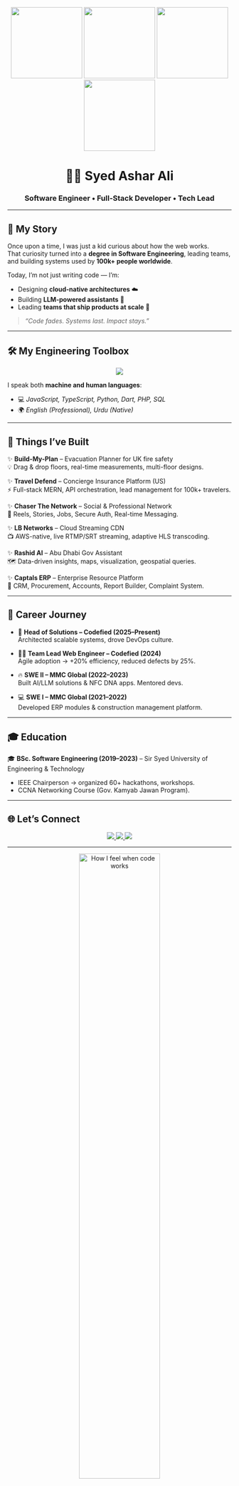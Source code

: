 <!-- Top Banner -->
<!-- 4-GIF Banner Row -->
<p align="center">
  <img src="https://media2.giphy.com/media/v1.Y2lkPTc5MGI3NjExNmtjaXJyOXlpZjdlZXVpd3ZqbDMzOXJveXc2Y2dmbzFsOTFwamNpciZlcD12MV9pbnRlcm5hbF9naWZfYnlfaWQmY3Q9Zw/jBOOXxSJfG8kqMxT11/giphy.gif" height="160px" />
  <img src="https://media2.giphy.com/media/v1.Y2lkPTc5MGI3NjExbjBibnMwbGQ4bGY2MHZmOXNmNm1mMWMwNXJyNzM0OHJ3aGI1c3B5YSZlcD12MV9pbnRlcm5hbF9naWZfYnlfaWQmY3Q9Zw/scZPhLqaVOM1qG4lT9/giphy.gif" height="160px" />
  <img src="https://media3.giphy.com/media/v1.Y2lkPTc5MGI3NjExNzd4ZWl5N2JmMTl6ZjVoajcyMWphOWI2eWp3ZG5sb2x4YnpmM2o1ZyZlcD12MV9pbnRlcm5hbF9naWZfYnlfaWQmY3Q9Zw/bGgsc5mWoryfgKBx1u/giphy.gif" height="160px" />
  <img src="https://media1.giphy.com/media/v1.Y2lkPTc5MGI3NjExaDR5emh3ZzNwMHpxdjFudHdrdzVybzJ6N2xxNzZiNDh4and1aTRtZiZlcD12MV9pbnRlcm5hbF9naWZfYnlfaWQmY3Q9Zw/S8VTGrBPjwo7GnIGiE/giphy.gif" height="160px" />
</p>


<h1 align="center">👨‍💻 Syed Ashar Ali</h1>
<h3 align="center">Software Engineer • Full-Stack Developer • Tech Lead</h3>

---

## 📖 My Story

Once upon a time, I was just a kid curious about how the web works.  
That curiosity turned into a **degree in Software Engineering**, leading teams, and building systems used by **100k+ people worldwide**.  

Today, I’m not just writing code — I’m:  
- Designing **cloud-native architectures** ☁️  
- Building **LLM-powered assistants** 🤖  
- Leading **teams that ship products at scale** 🚀  

> *“Code fades. Systems last. Impact stays.”*

---

## 🛠️ My Engineering Toolbox  

<p align="center">
<img src="https://skillicons.dev/icons?i=js,ts,python,dart,php,react,next,nodejs,laravel,flutter,django,mongodb,postgresql,aws,firebase,kubernetes,nginx,git,github,vite,webpack" />
</p>

I speak both **machine and human languages**:  
- 💻 *JavaScript, TypeScript, Python, Dart, PHP, SQL*  
- 🌍 *English (Professional), Urdu (Native)*  

---

## 🚀 Things I’ve Built

✨ **Build-My-Plan** – Evacuation Planner for UK fire safety  
💡 Drag & drop floors, real-time measurements, multi-floor designs.  

✨ **Travel Defend** – Concierge Insurance Platform (US)  
⚡ Full-stack MERN, API orchestration, lead management for 100k+ travelers.  

✨ **Chaser The Network** – Social & Professional Network  
🔗 Reels, Stories, Jobs, Secure Auth, Real-time Messaging.  

✨ **LB Networks** – Cloud Streaming CDN  
📺 AWS-native, live RTMP/SRT streaming, adaptive HLS transcoding.  

✨ **Rashid AI** – Abu Dhabi Gov Assistant  
🗺️ Data-driven insights, maps, visualization, geospatial queries.  

✨ **Captals ERP** – Enterprise Resource Platform  
🏢 CRM, Procurement, Accounts, Report Builder, Complaint System.  

---

## 💼 Career Journey

- 🚀 **Head of Solutions – Codefied (2025–Present)**  
  Architected scalable systems, drove DevOps culture.  

- 🧑‍💻 **Team Lead Web Engineer – Codefied (2024)**  
  Agile adoption → +20% efficiency, reduced defects by 25%.  

- 🔥 **SWE II – MMC Global (2022–2023)**  
  Built AI/LLM solutions & NFC DNA apps. Mentored devs.  

- 💻 **SWE I – MMC Global (2021–2022)**  
  Developed ERP modules & construction management platform.  

---

## 🎓 Education

🎓 **BSc. Software Engineering (2019–2023)** – Sir Syed University of Engineering & Technology  
- IEEE Chairperson → organized 60+ hackathons, workshops.  
- CCNA Networking Course (Gov. Kamyab Jawan Program).  

---

## 🌐 Let’s Connect

<p align="center">
  <a href="https://linkedin.com/in/asharali99">
    <img src="https://img.shields.io/badge/LinkedIn-asharali99-blue?style=for-the-badge&logo=linkedin"/>
  </a>
  <a href="mailto:ashar.alia1999@gmail.com">
    <img src="https://img.shields.io/badge/Email-ashar.alia1999%40gmail.com-red?style=for-the-badge&logo=gmail"/>
  </a>
  <a href="https://github.com/asharali95">
    <img src="https://img.shields.io/badge/GitHub-asharali95-black?style=for-the-badge&logo=github"/>
  </a>
</p>

---

<!-- Fun Vibe Gif -->
<p align="center">
  <img src="https://media3.giphy.com/media/v1.Y2lkPTc5MGI3NjExeng0b2ZybmludnE0eGxuaTltanhyMGo0MnM5YTM5ZmJiOWIyaWs1NCZlcD12MV9pbnRlcm5hbF9naWZfYnlfaWQmY3Q9Zw/11vhCpFcD3um7m/giphy.gif" alt="How I feel when code works" width="60%"/>
</p>

✨ *"Great engineers don’t just write code — they write stories of impact."*
